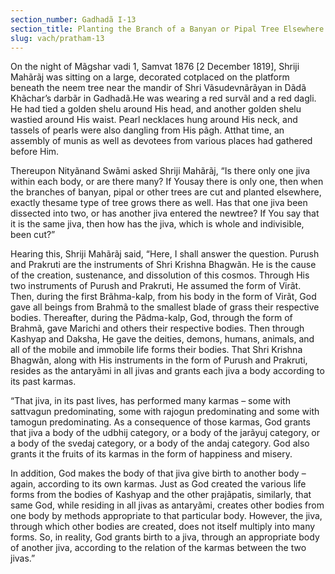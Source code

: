 ```yaml
---
section_number: Gadhadã I-13 
section_title: Planting the Branch of a Banyan or Pipal Tree Elsewhere
slug: vach/pratham-13
---
```

On the night of Mãgshar vadi 1, Samvat 1876 [2 December  1819], Shriji Mahãrãj was sitting on a large, decorated cotplaced on the platform beneath the neem tree near the mandir of Shri Vãsudevnãrãyan in Dãdã Khãchar’s darbãr in Gadhadã.He was wearing a red survãl and a red dagli. He had tied a golden shelu around His head, and another golden shelu wastied around His waist. Pearl necklaces hung around His neck, and tassels of pearls were also dangling from His pãgh. Atthat time, an assembly of munis as well as devotees from various places had gathered before Him.

Thereupon Nityãnand Swãmi asked Shriji Mahãrãj, “Is there only one jiva within each body, or are there many? If Yousay there is only one, then when the branches of banyan, pipal or other trees are cut and planted elsewhere, exactly thesame type of tree grows there as well. Has that one jiva been dissected into two, or has another jiva entered the newtree? If You say that it is the same jiva, then how has the jiva, which is whole and indivisible, been cut?”

Hearing this, Shriji Mahãrãj said, “Here, I shall answer the question. Purush and Prakruti are the instruments of  Shri Krishna  Bhagwãn. He is the cause of the creation, sustenance, and dissolution of this cosmos. Through His two instruments of Purush  and Prakruti, He assumed the form of Virãt. Then, during the first  Brãhma-kalp, from his body in the form of Virãt, God gave all beings  from Brahmã to the smallest blade of grass their respective bodies.  Thereafter, during the Pãdma-kalp, God, through the form of Brahmã, gave Marichi and others their respective bodies. Then  through Kashyap and Daksha, He gave the deities, demons, humans,  animals, and all of the mobile and immobile life forms their bodies.  That Shri Krishna Bhagwãn, along with His instruments in the form of Purush and Prakruti, resides as the antaryãmi in all jivas and grants each jiva a body according to its past karmas.

“That jiva, in its past lives, has performed many karmas – some  with sattvagun predominating, some with rajogun predominating  and some with tamogun predominating. As a consequence of those  karmas, God grants that jiva a body of the udbhij category, or a body  of the jarãyuj category, or a body of the svedaj category, or a body of  the andaj category. God also grants it the fruits of its karmas in the  form of happiness and misery.

In addition, God makes the body of that jiva give birth to another body – again, according to its own karmas. Just as God  created the various life forms from the bodies of Kashyap and the  other prajãpatis, similarly, that same God, while residing in all jivas as antaryãmi, creates other bodies from one body by methods appropriate to that particular body. However, the jiva, through  which other bodies are created, does not itself multiply into many  forms. So, in reality, God grants birth to a jiva, through an  appropriate body of another jiva, according to the relation of the karmas between the two jivas.”

